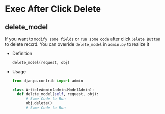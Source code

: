 # Exec After Click Delete

## delete_model

If you want to ``modify some fields`` or ``run some code`` after click ``Delete Button`` to delete record. You can override ``delete_model`` in ``admin.py`` to realize it

* Definition

  ```python
  delete_model(request, obj)
  ```

* Usage

  ```python
  from django.contrib import admin

  class ArticleAdmin(admin.ModelAdmin):
  	def delete_model(self, request, obj):
  		# Some Code to Run
      	obj.delete()
      	# Some Code to Run
  ```

  ​